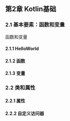 ## 第2章 Kotlin基础 ##

### 2.1 基本要素：函数和变量 ###

函数和变量

#### 2.1.1 HelloWorld ####



#### 2.1.2 函数 ####


#### 2.1.3 变量 ####

### 2.2 类和属性 ###

#### 2.2.1 属性 ####

#### 2.2.2 自定义访问器 ####





